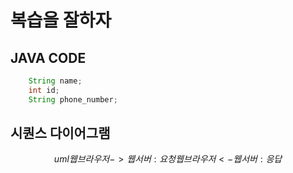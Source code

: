 # 복습을 잘하자

## JAVA CODE
```java
    String name;
    int id;
    String phone_number;
```

## 시퀀스 다이어그램
$$uml
웹브라우저 -> 웹서버 : 요청
웹브라우저 <- 웹서버 : 응답
$$
